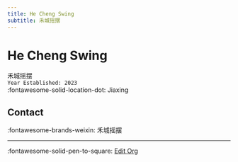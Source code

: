 ```yaml
---
title: He Cheng Swing
subtitle: 禾城摇摆
---
```


# He Cheng Swing

禾城摇摆  
`Year Established: 2023`  
:fontawesome-solid-location-dot: Jiaxing  


## Contact

:fontawesome-brands-weixin: 禾城摇摆  

---

:fontawesome-solid-pen-to-square: [Edit Org](https://github.com/swingdance/orgs/issues/new?assignees=&labels=update+org&projects=&template=03-update_entity.yml&title=Update%20Org%3A%20zh_CN%20%E2%80%A2%20He%20Cheng%20Swing&region=zh_CN&id=he-cheng-swing&name=He%20Cheng%20Swing)
